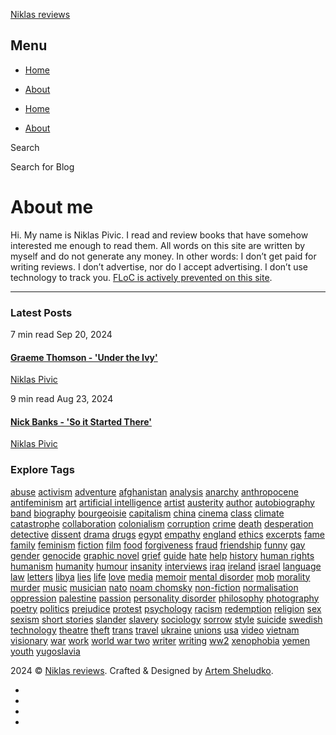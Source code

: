 [Niklas reviews](https://niklas.reviews/)

Menu
----

* [Home](https://niklas.reviews/)
* [About](https://niklas.reviews/about/)

* [Home](https://niklas.reviews/)
* [About](https://niklas.reviews/about/)

Search

Search for Blog 

About me
========

Hi. My name is Niklas Pivic. I read and review books that have somehow interested me enough to read them. All words on this site are written by myself and do not generate any money. In other words: I don’t get paid for writing reviews. I don’t advertise, nor do I accept advertising. I don’t use technology to track you. [FLoC is actively prevented on this site](https://paramdeo.com/blog/opting-your-website-out-of-googles-floc-network).

* * *

### Latest Posts

[](https://niklas.reviews/graeme-thomson-under-the-ivy)

7 min read Sep 20, 2024

#### [Graeme Thomson - 'Under the Ivy'](https://niklas.reviews/graeme-thomson-under-the-ivy)

[](https://niklas.reviews/about/)

[Niklas Pivic](https://niklas.reviews/about/)

[](https://niklas.reviews/nick-banks-so-it-started-there)

9 min read Aug 23, 2024

#### [Nick Banks - 'So it Started There'](https://niklas.reviews/nick-banks-so-it-started-there)

[](https://niklas.reviews/about/)

[Niklas Pivic](https://niklas.reviews/about/)

### Explore Tags

[abuse](https://niklas.reviews/tags/?tag=abuse) [activism](https://niklas.reviews/tags/?tag=activism) [adventure](https://niklas.reviews/tags/?tag=adventure) [afghanistan](https://niklas.reviews/tags/?tag=afghanistan) [analysis](https://niklas.reviews/tags/?tag=analysis) [anarchy](https://niklas.reviews/tags/?tag=anarchy) [anthropocene](https://niklas.reviews/tags/?tag=anthropocene) [antifeminism](https://niklas.reviews/tags/?tag=antifeminism) [art](https://niklas.reviews/tags/?tag=art) [artificial intelligence](https://niklas.reviews/tags/?tag=artificial+intelligence) [artist](https://niklas.reviews/tags/?tag=artist) [austerity](https://niklas.reviews/tags/?tag=austerity) [author](https://niklas.reviews/tags/?tag=author) [autobiography](https://niklas.reviews/tags/?tag=autobiography) [band](https://niklas.reviews/tags/?tag=band) [biography](https://niklas.reviews/tags/?tag=biography) [bourgeoisie](https://niklas.reviews/tags/?tag=bourgeoisie) [capitalism](https://niklas.reviews/tags/?tag=capitalism) [china](https://niklas.reviews/tags/?tag=china) [cinema](https://niklas.reviews/tags/?tag=cinema) [class](https://niklas.reviews/tags/?tag=class) [climate catastrophe](https://niklas.reviews/tags/?tag=climate+catastrophe) [collaboration](https://niklas.reviews/tags/?tag=collaboration) [colonialism](https://niklas.reviews/tags/?tag=colonialism) [corruption](https://niklas.reviews/tags/?tag=corruption) [crime](https://niklas.reviews/tags/?tag=crime) [death](https://niklas.reviews/tags/?tag=death) [desperation](https://niklas.reviews/tags/?tag=desperation) [detective](https://niklas.reviews/tags/?tag=detective) [dissent](https://niklas.reviews/tags/?tag=dissent) [drama](https://niklas.reviews/tags/?tag=drama) [drugs](https://niklas.reviews/tags/?tag=drugs) [egypt](https://niklas.reviews/tags/?tag=egypt) [empathy](https://niklas.reviews/tags/?tag=empathy) [england](https://niklas.reviews/tags/?tag=england) [ethics](https://niklas.reviews/tags/?tag=ethics) [excerpts](https://niklas.reviews/tags/?tag=excerpts) [fame](https://niklas.reviews/tags/?tag=fame) [family](https://niklas.reviews/tags/?tag=family) [feminism](https://niklas.reviews/tags/?tag=feminism) [fiction](https://niklas.reviews/tags/?tag=fiction) [film](https://niklas.reviews/tags/?tag=film) [food](https://niklas.reviews/tags/?tag=food) [forgiveness](https://niklas.reviews/tags/?tag=forgiveness) [fraud](https://niklas.reviews/tags/?tag=fraud) [friendship](https://niklas.reviews/tags/?tag=friendship) [funny](https://niklas.reviews/tags/?tag=funny) [gay](https://niklas.reviews/tags/?tag=gay) [gender](https://niklas.reviews/tags/?tag=gender) [genocide](https://niklas.reviews/tags/?tag=genocide) [graphic novel](https://niklas.reviews/tags/?tag=graphic+novel) [grief](https://niklas.reviews/tags/?tag=grief) [guide](https://niklas.reviews/tags/?tag=guide) [hate](https://niklas.reviews/tags/?tag=hate) [help](https://niklas.reviews/tags/?tag=help) [history](https://niklas.reviews/tags/?tag=history) [human rights](https://niklas.reviews/tags/?tag=human+rights) [humanism](https://niklas.reviews/tags/?tag=humanism) [humanity](https://niklas.reviews/tags/?tag=humanity) [humour](https://niklas.reviews/tags/?tag=humour) [insanity](https://niklas.reviews/tags/?tag=insanity) [interviews](https://niklas.reviews/tags/?tag=interviews) [iraq](https://niklas.reviews/tags/?tag=iraq) [ireland](https://niklas.reviews/tags/?tag=ireland) [israel](https://niklas.reviews/tags/?tag=israel) [language](https://niklas.reviews/tags/?tag=language) [law](https://niklas.reviews/tags/?tag=law) [letters](https://niklas.reviews/tags/?tag=letters) [libya](https://niklas.reviews/tags/?tag=libya) [lies](https://niklas.reviews/tags/?tag=lies) [life](https://niklas.reviews/tags/?tag=life) [love](https://niklas.reviews/tags/?tag=love) [media](https://niklas.reviews/tags/?tag=media) [memoir](https://niklas.reviews/tags/?tag=memoir) [mental disorder](https://niklas.reviews/tags/?tag=mental+disorder) [mob](https://niklas.reviews/tags/?tag=mob) [morality](https://niklas.reviews/tags/?tag=morality) [murder](https://niklas.reviews/tags/?tag=murder) [music](https://niklas.reviews/tags/?tag=music) [musician](https://niklas.reviews/tags/?tag=musician) [nato](https://niklas.reviews/tags/?tag=nato) [noam chomsky](https://niklas.reviews/tags/?tag=noam+chomsky) [non-fiction](https://niklas.reviews/tags/?tag=non-fiction) [normalisation](https://niklas.reviews/tags/?tag=normalisation) [oppression](https://niklas.reviews/tags/?tag=oppression) [palestine](https://niklas.reviews/tags/?tag=palestine) [passion](https://niklas.reviews/tags/?tag=passion) [personality disorder](https://niklas.reviews/tags/?tag=personality+disorder) [philosophy](https://niklas.reviews/tags/?tag=philosophy) [photography](https://niklas.reviews/tags/?tag=photography) [poetry](https://niklas.reviews/tags/?tag=poetry) [politics](https://niklas.reviews/tags/?tag=politics) [prejudice](https://niklas.reviews/tags/?tag=prejudice) [protest](https://niklas.reviews/tags/?tag=protest) [psychology](https://niklas.reviews/tags/?tag=psychology) [racism](https://niklas.reviews/tags/?tag=racism) [redemption](https://niklas.reviews/tags/?tag=redemption) [religion](https://niklas.reviews/tags/?tag=religion) [sex](https://niklas.reviews/tags/?tag=sex) [sexism](https://niklas.reviews/tags/?tag=sexism) [short stories](https://niklas.reviews/tags/?tag=short+stories) [slander](https://niklas.reviews/tags/?tag=slander) [slavery](https://niklas.reviews/tags/?tag=slavery) [sociology](https://niklas.reviews/tags/?tag=sociology) [sorrow](https://niklas.reviews/tags/?tag=sorrow) [style](https://niklas.reviews/tags/?tag=style) [suicide](https://niklas.reviews/tags/?tag=suicide) [swedish](https://niklas.reviews/tags/?tag=swedish) [technology](https://niklas.reviews/tags/?tag=technology) [theatre](https://niklas.reviews/tags/?tag=theatre) [theft](https://niklas.reviews/tags/?tag=theft) [trans](https://niklas.reviews/tags/?tag=trans) [travel](https://niklas.reviews/tags/?tag=travel) [ukraine](https://niklas.reviews/tags/?tag=ukraine) [unions](https://niklas.reviews/tags/?tag=unions) [usa](https://niklas.reviews/tags/?tag=usa) [video](https://niklas.reviews/tags/?tag=video) [vietnam](https://niklas.reviews/tags/?tag=vietnam) [visionary](https://niklas.reviews/tags/?tag=visionary) [war](https://niklas.reviews/tags/?tag=war) [work](https://niklas.reviews/tags/?tag=work) [world war two](https://niklas.reviews/tags/?tag=world+war+two) [writer](https://niklas.reviews/tags/?tag=writer) [writing](https://niklas.reviews/tags/?tag=writing) [ww2](https://niklas.reviews/tags/?tag=ww2) [xenophobia](https://niklas.reviews/tags/?tag=xenophobia) [yemen](https://niklas.reviews/tags/?tag=yemen) [youth](https://niklas.reviews/tags/?tag=youth) [yugoslavia](https://niklas.reviews/tags/?tag=yugoslavia)

2024 © [Niklas reviews](https://niklas.reviews/). Crafted & Designed by [Artem Sheludko](https://jekyllthemes.io/developers/artem-sheludko).

* [](https://bookrastinating.com/user/pivic)
* [](https://pivic.blog/)
* [](https://www.last.fm/user/pivic)
* [](https://cv.pivic.com/)